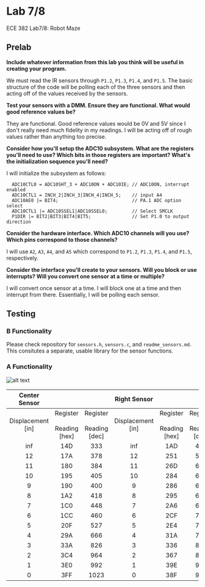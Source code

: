 Lab 7/8
=====

ECE 382 Lab7/8: Robot Maze

## Prelab

**Include whatever information from this lab you think will be useful in creating your program.**

We must read the IR sensors through `P1.2`, `P1.3`, `P1.4`, and `P1.5`. The basic structure of the code will be polling each of the three sensors and then acting off of the values received by the sensors.

**Test your sensors with a DMM. Ensure they are functional. What would good reference values be?**

They are functional. Good reference values would be 0V and 5V since I don't really need much fidelity in my readings. I will be acting off of rough values rather than anything too precise.

**Consider how you'll setup the ADC10 subsystem. What are the registers you'll need to use? Which bits in those registers are important? What's the initialization sequence you'll need?**

I will initialize the subsystem as follows:

```
  ADC10CTL0 = ADC10SHT_3 + ADC10ON + ADC10IE; // ADC10ON, interrupt enabled
  ADC10CTL1 = INCH_2|INCH_3|INCH_4|INCH_5;    // input A4
  ADC10AE0 |= BIT4;                           // PA.1 ADC option select
  ADC10CTL1 |= ADC10SSEL1|ADC10SSEL0;         // Select SMCLK
  P1DIR |= BIT2|BIT3|BIT4|BIT5;               // Set P1.0 to output direction
```

**Consider the hardware interface. Which ADC10 channels will you use? Which pins correspond to those channels?**

I will use `A2`, `A3`, `A4`, and `A5` which correspond to `P1.2`, `P1.3`, `P1.4`, and `P1.5`, respectively.

**Consider the interface you'll create to your sensors. Will you block or use interrupts? Will you convert one sensor at a time or multiple?**

I will convert once sensor at a time. I will block one at a time and then interrupt from there. Essentially, I will be polling each sensor.


## Testing

### B Functionality

Please check repository for `sensors.h`, `sensors.c`, and `readme_sensors.md`. This consitutes a separate, usable library for the sensor functions.

### A Functionality

![alt text](http://i.imgur.com/YPeizUW.png "GO ARMY, BEAT NAVY")

|   Center Sensor   |                                  |                                  |    Right Sensor   |                                  |                                  | Left Sensor |                                  |                                  |
|:-----------------:|:--------------------------------:|:--------------------------------:|:-----------------:|:--------------------------------:|:--------------------------------:|:----------------------:|:--------------------------------:|:--------------------------------:|
| Displacement [in] | Register <br></br> Reading [hex] | Register <br></br> Reading [dec] | Displacement [in] | Register <br></br> Reading [hex] | Register <br></br> Reading [dec] |    Displacement [in]   | Register <br></br> Reading [hex] | Register <br></br> Reading [dec] |
|        inf        |                14D               |                333               |        inf        |                1AD               |                429               |           inf          |                181               |                385               |
|         12        |                17A               |                378               |         12        |                251               |                593               |           12           |                22F               |                559               |
|         11        |                180               |                384               |         11        |                26D               |                621               |           11           |                226               |                550               |
|         10        |                195               |                405               |         10        |                284               |                644               |           10           |                26A               |                618               |
|         9         |                190               |                400               |         9         |                286               |                646               |            9           |                2A9               |                681               |
|         8         |                1A2               |                418               |         8         |                295               |                661               |            8           |                2B6               |                694               |
|         7         |                1C0               |                448               |         7         |                2A6               |                678               |            7           |                308               |                776               |
|         6         |                1CC               |                460               |         6         |                2CF               |                719               |            6           |                334               |                820               |
|         5         |                20F               |                527               |         5         |                2E4               |                740               |            5           |                36D               |                877               |
|         4         |                29A               |                666               |         4         |                31A               |                794               |            4           |                38F               |                911               |
|         3         |                33A               |                826               |         3         |                336               |                822               |            3           |                39E               |                926               |
|         2         |                3C4               |                964               |         2         |                367               |                871               |            2           |                3B0               |                944               |
|         1         |                3E0               |                992               |         1         |                39E               |                926               |            1           |                3B5               |                949               |
|         0         |                3FF               |               1023               |         0         |                38F               |                911               |            0           |                397               |                919               |
